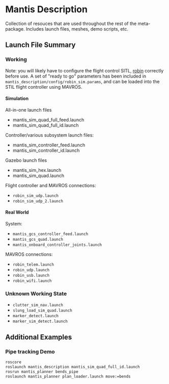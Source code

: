 # Mantis Description
Collection of resouces that are used throughout the rest of the meta-package. Includes launch files, meshes, demo scripts, etc.

## Launch File Summary

### Working

Note: you will likely have to configure the flight control SITL, [robin](https://www.github.com/qutas/robin) correctly before use. A set of "ready to go" parameters has been included in `mantis_description/config/robin_sim.params`, and can be loaded into the STIL flight controller using MAVROS.

#### Simulation
All-in-one launch files
- mantis_sim_quad_full_feed.launch
- mantis_sim_quad_full_id.launch

Controller/various subsystem launch files:
- mantis_sim_controller_feed.launch
- mantis_sim_controller_id.launch

Gazebo launch files
- mantis_sim_hex.launch
- mantis_sim_quad.launch

Flight controller and MAVROS connections:
- `robin_sim_udp.launch`
- `robin_sim_udp_2.launch`

#### Real World

System:
- `mantis_gcs_controller_feed.launch`
- `mantis_gcs_quad.launch`
- `mantis_onboard_controller_joints.launch`

MAVROS connections:
- `robin_telem.launch`
- `robin_udp.launch`
- `robin_usb.launch`
- `robin_wifi.launch`

### Unknown Working State
- `clutter_sim_nav.launch`
- `slung_load_sim_quad.launch`
- `marker_detect.launch`
- `marker_sim_detect.launch`


## Additional Examples

### Pipe tracking Demo
```sh
roscore
roslaunch mantis_description mantis_sim_quad_full_id.launch
rosrun mantis_planner bends_pipe
roslaunch mantis_planner plan_loader.launch move:=bends
```
